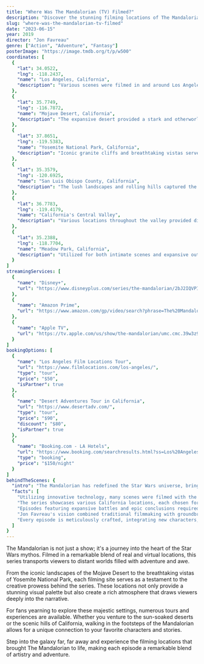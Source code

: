 ```yaml
---
title: "Where Was The Mandalorian (TV) Filmed?"
description: "Discover the stunning filming locations of The Mandalorian, where the riveting adventures of this iconic series unfold across breathtaking landscapes."
slug: "where-was-the-mandalorian-tv-filmed"
date: "2023-06-15"
year: 2019
director: "Jon Favreau"
genre: ["Action", "Adventure", "Fantasy"]
posterImage: "https://image.tmdb.org/t/p/w500"
coordinates: [
  { 
    "lat": 34.0522, 
    "lng": -118.2437, 
    "name": "Los Angeles, California", 
    "description": "Various scenes were filmed in and around Los Angeles, blending urban and desert landscapes."
  },
  { 
    "lat": 35.7749, 
    "lng": -116.7872, 
    "name": "Mojave Desert, California", 
    "description": "The expansive desert provided a stark and otherworldly backdrop for key episodes."
  },
  { 
    "lat": 37.8651, 
    "lng": -119.5383, 
    "name": "Yosemite National Park, California", 
    "description": "Iconic granite cliffs and breathtaking vistas serve as the backdrop for certain sequences."
  },
  { 
    "lat": 35.3579, 
    "lng": -120.6925, 
    "name": "San Luis Obispo County, California", 
    "description": "The lush landscapes and rolling hills captured the essence of alien worlds."
  },
  { 
    "lat": 36.7783, 
    "lng": -119.4179, 
    "name": "California's Central Valley", 
    "description": "Various locations throughout the valley provided diverse environments for filming."
  },
  { 
    "lat": 35.2388, 
    "lng": -118.7704, 
    "name": "Meadow Park, California", 
    "description": "Utilized for both intimate scenes and expansive outdoor shots."
  }
]
streamingServices: [
  {
    "name": "Disney+",
    "url": "https://www.disneyplus.com/series/the-mandalorian/2bJ2IQVPIvsm"
  },
  {
    "name": "Amazon Prime",
    "url": "https://www.amazon.com/gp/video/search?phrase=The%20Mandalorian"
  },
  {
    "name": "Apple TV",
    "url": "https://tv.apple.com/us/show/the-mandalorian/umc.cmc.39w3z9oe7chbdsw0sbunk7t2m"
  }
]
bookingOptions: [
  {
    "name": "Los Angeles Film Locations Tour",
    "url": "https://www.filmlocations.com/los-angeles/",
    "type": "tour",
    "price": "$50",
    "isPartner": true
  },
  {
    "name": "Desert Adventures Tour in California",
    "url": "https://www.desertadv.com/",
    "type": "tour",
    "price": "$90",
    "discount": "$80",
    "isPartner": true
  },
  {
    "name": "Booking.com - LA Hotels",
    "url": "https://www.booking.com/searchresults.html?ss=Los%20Angeles",
    "type": "booking",
    "price": "$150/night"
  }
]
behindTheScenes: {
  "intro": "The Mandalorian has redefined the Star Wars universe, bringing a fresh perspective to storytelling through its rich visuals and immersive worlds. Filmed across a myriad of stunning locations, the series captures the essence of adventure, danger, and discovery, taking viewers to the far reaches of space and time.",
  "facts": [
    "Utilizing innovative technology, many scenes were filmed with the StageCraft virtual production system, allowing for a unique blend of real and digital environments.",
    "The series showcases various California locations, each chosen for their ability to mimic the diverse planetary landscapes of the Star Wars galaxy.",
    "Episodes featuring expansive battles and epic conclusions required precise coordination, with a focus on practical effects to enhance authenticity.",
    "Jon Favreau's vision combined traditional filmmaking with groundbreaking CGI, setting a new standard for streaming content.",
    "Every episode is meticulously crafted, integrating new characters, stunning visuals, and iconic Star Wars mythology."
  ]
}
---
```


<MandalorianGuide />

The Mandalorian is not just a show; it's a journey into the heart of the Star Wars mythos. Filmed in a remarkable blend of real and virtual locations, this series transports viewers to distant worlds filled with adventure and awe. 

From the iconic landscapes of the Mojave Desert to the breathtaking vistas of Yosemite National Park, each filming site serves as a testament to the creative prowess behind the series. These locations not only provide a stunning visual palette but also create a rich atmosphere that draws viewers deeply into the narrative.

For fans yearning to explore these majestic settings, numerous tours and experiences are available. Whether you venture to the sun-soaked deserts or the scenic hills of California, walking in the footsteps of the Mandalorian allows for a unique connection to your favorite characters and stories.

Step into the galaxy far, far away and experience the filming locations that brought The Mandalorian to life, making each episode a remarkable blend of artistry and adventure.